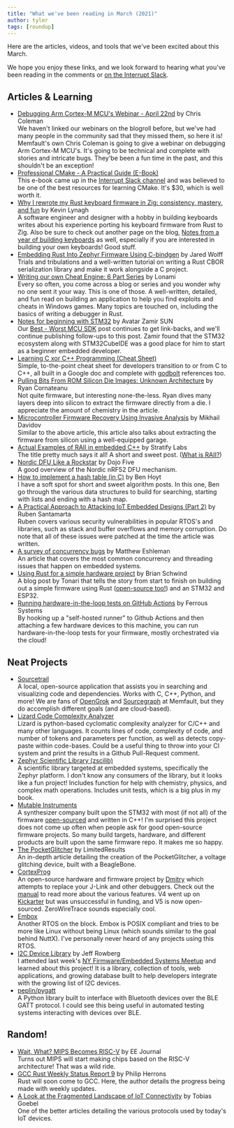 ```yaml
---
title: "What we've been reading in March (2021)"
author: tyler
tags: [roundup]
---
```


<!-- excerpt start -->

Here are the articles, videos, and tools that we've been excited about this
March.

<!-- excerpt end -->

We hope you enjoy these links, and we look forward to hearing what you've been
reading in the comments or [on the Interrupt Slack](https://interrupt-slack.herokuapp.com/).

## Articles & Learning

- [Debugging Arm Cortex-M MCU's Webinar - April 22nd](https://hubs.la/H0Kj2gn0) by Chris Coleman<br>
  We haven't linked our webinars on the blogroll before, but we've had many people in the community sad that they missed them, so here it is! Memfault's own Chris Coleman is going to give a webinar on debugging Arm Cortex-M MCU's. It's going to be technical and complete with stories and intricate bugs. They'be been a fun time in the past, and this shouldn't be an exception!
- [Professional CMake - A Practical Guide (E-Book)](https://crascit.com/professional-cmake/)<br>
  This e-book came up in the [Interrupt Slack channel](https://interrupt-slack.herokuapp.com/) and was believed to be one of the best resources for learning CMake. It's $30, which is well worth it.
- [Why I rewrote my Rust keyboard firmware in Zig: consistency, mastery, and fun](https://kevinlynagh.com/rust-zig/) by Kevin Lynagh<br>
  A software engineer and designer with a hobby in building keyboards writes about his experience porting his keyboard firmware from Rust to Zig. Also be sure to check out another page on the blog, [Notes from a year of building keyboards](https://kevinlynagh.com/keyboards/) as well, especially if you are interested in building your own keyboards! Good stuff.
- [Embedding Rust Into Zephyr Firmware Using C-bindgen](https://www.jaredwolff.com/embedding-rust-into-zephyr-using-cbindgen/) by Jared Wolff<br>
  Trials and tribulations and a well-written tutorial on writing a Rust CBOR serialization library and make it work alongside a C project.
- [Writing our own Cheat Engine: 6 Part Series](https://lonami.dev/blog/woce-1/) by Lonami<br>
  Every so often, you come across a blog or series and you wonder why no one sent it your way. This is one of those. A well-written, detailed, and fun read on building an application to help you find exploits and cheats in Windows games. Many topics are touched on, including the basics of writing a debugger in Rust.
- [Notes for beginning with STM32](https://sztsian.github.io/embedded/2021/03/04/Notes-for-beginning-with-STM32-English.html) by Avatar
  Zamir SUN <br>
  Our [Best - Worst MCU SDK](https://interrupt.memfault.com/blog/the-best-and-worst-mcu-sdks) post continues to get link-backs, and we'll continue publishing follow-ups to this post. Zamir found that the STM32 ecosystem along with STM32CubeIDE was a good place for him to start as a beginner embedded developer.
- [Learning C xor C++ Programming (Cheat Sheet)](https://docs.google.com/document/u/1/d/16B36r0HksR0LqQAGLA1syYCtZvYaVC0hEF2D00ZAd0o/mobilebasic)<br>
  Simple, to-the-point cheat sheet for developers transition to or from C to C++, all built in a Google doc and complete with [godbolt](https://godbolt.org/) references too.
- [Pulling Bits From ROM Silicon Die Images: Unknown Architecture](https://ryancor.medium.com/pulling-bits-from-rom-silicon-die-images-unknown-architecture-b73b6b0d4e5d) by Ryan Cornateanu<br>
  Not quite firmware, but interesting none-the-less. Ryan dives many layers deep into silicon to extract the firmware directly from a die. I appreciate the amount of chemistry in the article.
- [Microcontroller Firmware Recovery Using Invasive Analysis](https://duo.com/labs/research/microcontroller-firmware-recovery-using-invasive-analysis) by Mikhail Davidov<br>
  Similar to the above article, this article also talks about extracting the firmware from silicon using a well-equipped garage.
- [Actual Examples of RAII in embedded C++](https://blog.stratifylabs.co/device/2021-03-25-Actual-Examples-of-RAII-in-embedded-cpp/) by Stratify Labs<br>
  The title pretty much says it all! A short and sweet post. ([What is RAII?](https://en.wikipedia.org/wiki/Resource_acquisition_is_initialization))
- [Nordic DFU Like a Rockstar](https://dojofive.com/2020/09/23/nordic-dfu-like-a-rockstar/) by Dojo Five<br>
  A good overview of the Nordic nRF52 DFU mechanism.
- [How to implement a hash table (in C)](https://benhoyt.com/writings/hash-table-in-c/) by Ben Hoyt<br>
  I have a soft spot for short and sweet algorithm posts. In this one, Ben go through the various data structures to build for searching, starting with lists and ending with a hash map.
- [A Practical Approach to Attacking IoT Embedded Designs (Part 2)](https://labs.ioactive.com/2021/02/a-practical-approach-to-attacking-iot_23.html) by Ruben Santamarta<br>
  Ruben covers various security vulnerabilities in popular RTOS's and libraries, such as stack and buffer overflows and memory corruption. Do note that all of these issues were patched at the time the article was written.
- [A survey of concurrency bugs](https://covemountainsoftware.com/2021/03/01/a-survey-of-concurrency-bugs/) by Matthew Eshleman<br>
  An article that covers the most common concurrency and threading issues that happen on embedded systems.
- [Using Rust for a simple hardware project](https://blog.tonari.no/rust-simple-hardware-project) by Brian Schwind<br>
  A blog post by Tonari that tells the story from start to finish on building out a simple firmware using Rust ([open-source too!](https://github.com/tonarino/panel-firmware)) and an STM32 and ESP32.
- [Running hardware-in-the-loop tests on GitHub Actions](https://ferrous-systems.com/blog/gha-hil-tests/) by Ferrous Systems<br>
  By hooking up a "self-hosted runner" to Github Actions and then attaching a few hardware devices to this machine, you can run hardware-in-the-loop tests for your firmware, mostly orchestrated via the cloud!

## Neat Projects

- [Sourcetrail](https://www.sourcetrail.com/)<br>
  A local, open-source application that assists you in searching and visualizing code and dependencies. Works with C, C++, Python, and more! We are fans of [OpenGrok](https://github.com/oracle/opengrok) and [Sourcegraph](https://about.sourcegraph.com/) at Memfault, but they do accomplish different goals (and are cloud-based).
- [Lizard Code Complexity Analyzer](https://github.com/terryyin/lizard)<br>
  Lizard is python-based cyclomatic complexity analyzer for C/C++ and many other languages. It counts lines of code, complexity of code, and number of tokens and parameters per function, as well as detects copy-paste within code-bases. Could be a useful thing to throw into your CI system and print the results in a Github Pull-Request comment.
- [Zephyr Scientific Library (zscilib)](https://github.com/zscilib/zscilib)<br>
  A scientific library targeted at embedded systems, specifically the Zephyr platform. I don't know any consumers of the library, but it looks like a fun project! Includes function for help with chemistry, physics, and complex math operations. Includes unit tests, which is a big plus in my book.
- [Mutable Instruments](https://mutable-instruments.net/)<br>
  A synthesizer company built upon the STM32 with most (if not all) of the firmware [open-sourced](https://github.com/pichenettes/eurorack) and written in C++! I'm surprised this project does not come up often when people ask for good open-source firmware projects. So many build targets, hardware, and different products are built upon the same firmware repo. It makes me so happy.
- [The PocketGlitcher](https://limitedresults.com/2021/03/the-pocketglitcher/) by LimitedResults<br>
  An in-depth article detailing the creation of the PocketGlitcher, a voltage glitching device, built with a BeagleBone.
- [CortexProg](https://cortexprog.com/)<br>
  An open-source hardware and firmware project by [Dmitry](https://dmitry.gr/?) which attempts to replace your J-Link and other debuggers. Check out the [manual](https://cortexprog.com/?p=manual#_TOC_10027) to read more about the various features. V4 went up on [Kickarter](https://www.kickstarter.com/projects/1182544591/cortexprog?token=b3f5f32c) but was unsuccessful in funding, and V5 is now open-sourced. ZeroWireTrace sounds especially cool.
- [Embox](https://github.com/embox/embox)<br>
  Another RTOS on the block. Embox is POSIX compliant and tries to be more like Linux without being Linux (which sounds similar to the goal behind NuttX). I've personally never heard of any projects using this RTOS.
- [I2C Device Library](https://www.i2cdevlib.com/) by Jeff Rowberg<br>
  I attended last week's [NY Firmware/Embedded Systems Meetup](https://www.meetup.com/NY-Firmware-Meetup/) and learned about this project! It is a library, collection of tools, web applications, and growing database built to help developers integrate with the growing list of I2C devices.
- [peplin/pygatt](https://github.com/peplin/pygatt)<br>
  A Python library built to interface with Bluetooth devices over the BLE GATT protocol. I could see this being useful in automated testing systems interacting with devices over BLE.

## Random!

- [Wait, What? MIPS Becomes RISC-V](https://www.eejournal.com/article/wait-what-mips-becomes-risc-v/) by EE Journal<br>
  Turns out MIPS will start making chips based on the RISC-V architecture! That was a wild ride.
- [GCC Rust Weekly Status Report 9](https://thephilbert.io/2021/03/22/gcc-rust-weekly-status-report-9/) by Philip Herrons<br>
  Rust will soon come to GCC. Here, the author details the progress being made with weekly updates.
- [A Look at the Fragmented Landscape of IoT Connectivity](https://www.twilio.com/blog/fragmented-landscape-iot-connectivity) by Tobias Goebel<br>
  One of the better articles detailing the various protocols used by today's IoT devices.
